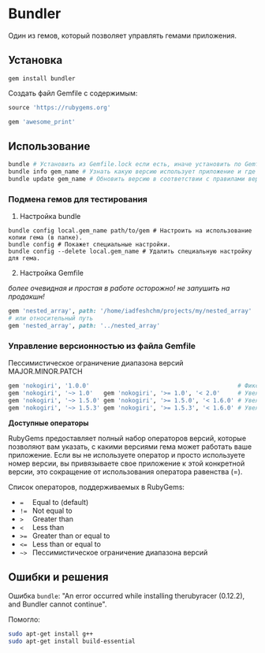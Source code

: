 # Bundler

Один из гемов, который позволяет управлять гемами приложения.

## Установка

`gem install bundler`

Создать файл Gemfile с содержимым:

```ruby
source 'https://rubygems.org'

gem 'awesome_print'

```

## Использование

```bash
bundle # Установить из Gemfile.lock если есть, иначе установить по Gemfile и сформировать Gemfile.lock.
bundle info gem_name # Узнать какую версию использует приложение и где она лежит физически.
bundle update gem_name # Обновить версию в соответствии с правилами версий указанными в Gemfile.
```

### Подмена гемов для тестирования

1. Настройка bundle

```
bundle config local.gem_name path/to/gem # Настроить на использование копии гема (в папке).
bundle config # Покажет специальные настройки.
bundle config --delete local.gem_name # Удалить специальную настройку для гема.
```

2. Настройка Gemfile

_более очевидная и простая в работе_
_осторожно! не запушить на продакшн!_

```ruby
gem 'nested_array', path: '/home/iadfeshchm/projects/my/nested_array'
# или относительный путь
gem 'nested_array', path: '../nested_array'
```

### Управление версионностью из файла Gemfile

Пессимистическое ограничение диапазона версий MAJOR.MINOR.PATCH

```ruby
gem 'nokogiri', '1.0.0'                                          # Фиксирует версию
gem 'nokogiri', '~> 1.0'   gem 'nokogiri', '>= 1.0', '< 2.0'     # Увеличивает минорные и патч версии
gem 'nokogiri', '~> 1.5.0' gem 'nokogiri', '>= 1.5.0', '< 1.6.0' # Увеличивает патч версии
gem 'nokogiri', '~> 1.5.3' gem 'nokogiri', '>= 1.5.3', '< 1.6.0' # Увеличивает патч версии
```

__Доступные операторы__

RubyGems предоставляет полный набор операторов версий, которые позволяют вам указать, с какими версиями гема может работать ваше приложение. Если вы не используете оператор и просто используете номер версии, вы привязываете свое приложение к этой конкретной версии, это сокращение от использования оператора равенства (=).

Список операторов, поддерживаемых в RubyGems:

* `=  ` Equal to (default)
* `!= ` Not equal to
* `>  ` Greater than
* `<  ` Less than
* `>= ` Greater than or equal to
* `<= ` Less than or equal to
* `~> ` Пессимистическое ограничение диапазона версий

## Ошибки и решения

Ошибка `bundle`: "An error occurred while installing therubyracer (0.12.2), and Bundler cannot continue".

Помогло:

```bash
sudo apt-get install g++
sudo apt-get install build-essential
```
